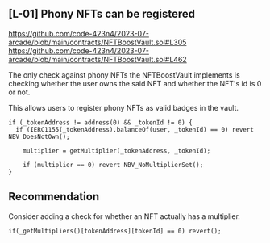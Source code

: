 ## [L-01] Phony NFTs can be registered

https://github.com/code-423n4/2023-07-arcade/blob/main/contracts/NFTBoostVault.sol#L305
https://github.com/code-423n4/2023-07-arcade/blob/main/contracts/NFTBoostVault.sol#L462

The only check against phony NFTs the NFTBoostVault implements is checking whether the user owns the said NFT and whether the NFT's id is 0 or not.

This allows users to register phony NFTs as valid badges in the vault.

```solidity
if (_tokenAddress != address(0) && _tokenId != 0) {
  if (IERC1155(_tokenAddress).balanceOf(user, _tokenId) == 0) revert NBV_DoesNotOwn();

	multiplier = getMultiplier(_tokenAddress, _tokenId);

	if (multiplier == 0) revert NBV_NoMultiplierSet();
}
```

## Recommendation

Consider adding a check for whether an NFT actually has a multiplier.

```solidity
if(_getMultipliers()[tokenAddress][tokenId] == 0) revert();
```